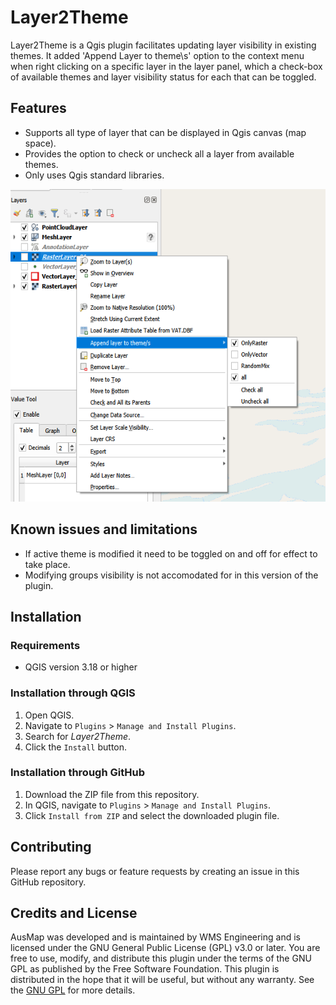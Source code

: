 # Layer2Theme


Layer2Theme is a Qgis plugin facilitates updating layer visibility in existing themes. It added 'Append Layer to theme\s' option to the context menu when right clicking on a specific layer in the layer panel, which  a check-box of available themes and layer visibility status for each that can be toggled.

## Features

- Supports all type of layer that can be displayed in Qgis canvas (map space).
- Provides the option to check or uncheck all a layer from available themes.
- Only uses Qgis standard libraries.

<img src="https://github.com/ohmh/QgisLayer2Theme/blob/main/img/Snapshot.png?raw=true" alt="Snapshot" height="500">

## Known issues and limitations
- If active theme is modified it need to be toggled on and off for effect to take place.
- Modifying groups visibility is not accomodated for in this version of the plugin.

## Installation

### Requirements

- QGIS version 3.18 or higher

### Installation through QGIS

1. Open QGIS.
2. Navigate to `Plugins` > `Manage and Install Plugins`.
3. Search for *Layer2Theme*.
4. Click the `Install` button.

### Installation through GitHub

1. Download the ZIP file from this repository.
2. In QGIS, navigate to `Plugins` > `Manage and Install Plugins`.
3. Click `Install from ZIP` and select the downloaded plugin file.

## Contributing

Please report any bugs or feature requests by creating an issue in this GitHub repository.

## Credits and License

AusMap was developed and is maintained by WMS Engineering and is licensed under the GNU General Public License (GPL) v3.0 or later. You are free to use, modify, and distribute this plugin under the terms of the GNU GPL as published by the Free Software Foundation. This plugin is distributed in the hope that it will be useful, but without any warranty. See the [GNU GPL](https://www.gnu.org/licenses/) for more details.

